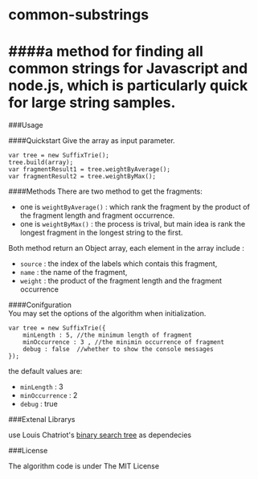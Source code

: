 common-substrings
================

####a method for finding all common strings for Javascript and node.js, which is particularly quick for large string samples.
=====
###Usage

####Quickstart
Give the array as input parameter.

    var tree = new SuffixTrie();
    tree.build(array);
    var fragmentResult1 = tree.weightByAverage();
    var fragmentResult2 = tree.weightByMax();

####Methods
There are two method to get the fragments:
- one is `weightByAverage()` : which rank the fragment by the product of the fragment length and fragment occurrence.
- one is `weightByMax()` : the process is trival, but main idea is rank the longest fragment in the longest string to the first.

Both method return an Object array, each element in the array include :  
- `source` : the index of the labels which contais this fragment,  
- `name` : the name of the fragment,  
- `weight` : the product of the fragment length and the fragment occurrence  


####Conifguration  
You may set the options of the algorithm when initialization.

    var tree = new SuffixTrie({
        minLength : 5, //the minimum length of fragment
        minOccurrence : 3 , //the minimin occurrence of fragment
        debug : false  //whether to show the console messages
    });

the default values are:  
- `minLength` : 3
- `minOccurrence` : 2
- `debug` : true


###Extenal Librarys

use Louis Chatriot's [binary search tree](https://github.com/louischatriot/node-binary-search-tree) as dependecies

###License

The algorithm code is under The MIT License
